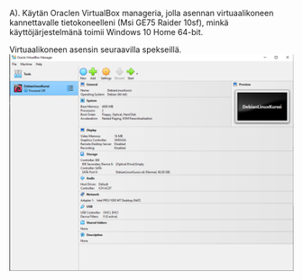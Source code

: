 A).
Käytän Oraclen VirtualBox manageria, jolla asennan virtuaalikoneen kannettavalle tietokoneelleni (Msi GE75 Raider 10sf), minkä käyttöjärjestelmänä toimii Windows 10 Home 64-bit.

Virtuaalikoneen asensin seuraavilla spekseillä.
![Add file: Upload](virtuaalikone_tiedot.png)
